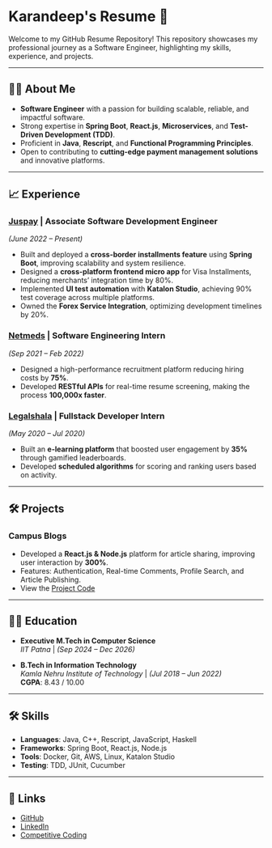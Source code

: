 # Karandeep's Resume 🚀

Welcome to my GitHub Resume Repository! This repository showcases my professional journey as a Software Engineer, highlighting my skills, experience, and projects.  

---

## 👨‍💻 About Me
- **Software Engineer** with a passion for building scalable, reliable, and impactful software.
- Strong expertise in **Spring Boot**, **React.js**, **Microservices**, and **Test-Driven Development (TDD)**.
- Proficient in **Java**, **Rescript**, and **Functional Programming Principles**.
- Open to contributing to **cutting-edge payment management solutions** and innovative platforms.  

---

## 📈 Experience

### [Juspay](https://juspay.io) | **Associate Software Development Engineer**
*(June 2022 – Present)*  
- Built and deployed a **cross-border installments feature** using **Spring Boot**, improving scalability and system resilience.
- Designed a **cross-platform frontend micro app** for Visa Installments, reducing merchants’ integration time by 80%.
- Implemented **UI test automation** with **Katalon Studio**, achieving 90% test coverage across multiple platforms.
- Owned the **Forex Service Integration**, optimizing development timelines by 20%.

### [Netmeds](https://www.netmeds.com) | **Software Engineering Intern**
*(Sep 2021 – Feb 2022)*  
- Designed a high-performance recruitment platform reducing hiring costs by **75%**.
- Developed **RESTful APIs** for real-time resume screening, making the process **100,000x faster**.

### [Legalshala](https://legalshala.com) | **Fullstack Developer Intern**
*(May 2020 – Jul 2020)*  
- Built an **e-learning platform** that boosted user engagement by **35%** through gamified leaderboards.
- Developed **scheduled algorithms** for scoring and ranking users based on activity.

---

## 🛠️ Projects

### Campus Blogs
- Developed a **React.js & Node.js** platform for article sharing, improving user interaction by **300%**.
- Features: Authentication, Real-time Comments, Profile Search, and Article Publishing.
- View the [Project Code](https://github.com/Karandeep09/e-campus)

---

## 🧑‍🎓 Education

- **Executive M.Tech in Computer Science**  
  *IIT Patna* | *(Sep 2024 – Dec 2026)*  

- **B.Tech in Information Technology**  
  *Kamla Nehru Institute of Technology* | *(Jul 2018 – Jun 2022)*  
  **CGPA**: 8.43 / 10.00

---

## 🛠 Skills
- **Languages**: Java, C++, Rescript, JavaScript, Haskell  
- **Frameworks**: Spring Boot, React.js, Node.js  
- **Tools**: Docker, Git, AWS, Linux, Katalon Studio  
- **Testing**: TDD, JUnit, Cucumber  

---

## 🔗 Links
- [GitHub](https://github.com/Karandeep09)  
- [LinkedIn](https://linkedin.com/in/karandeep09)  
- [Competitive Coding](https://clist.by/coder/karandeep09/)

